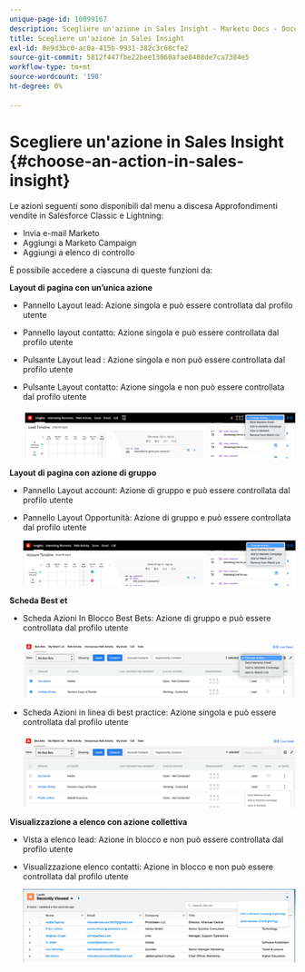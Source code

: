 ```yaml
---
unique-page-id: 10099167
description: Scegliere un'azione in Sales Insight - Marketo Docs - Documentazione del prodotto
title: Scegliere un'azione in Sales Insight
exl-id: 0e9d3bc0-ac0a-415b-9931-382c3c68cfe2
source-git-commit: 5812f447fbe22bee13060afae8408de7ca7384e5
workflow-type: tm+mt
source-wordcount: '198'
ht-degree: 0%

---
```


# Scegliere un&#39;azione in Sales Insight {#choose-an-action-in-sales-insight}

Le azioni seguenti sono disponibili dal menu a discesa Approfondimenti vendite in Salesforce Classic e Lightning:

* Invia e-mail Marketo
* Aggiungi a Marketo Campaign
* Aggiungi a elenco di controllo

È possibile accedere a ciascuna di queste funzioni da:

**Layout di pagina con un’unica azione**

* Pannello Layout lead: Azione singola e può essere controllata dal profilo utente
* Pannello layout contatto: Azione singola e può essere controllata dal profilo utente
* Pulsante Layout lead : Azione singola e non può essere controllata dal profilo utente
* Pulsante Layout contatto: Azione singola e non può essere controllata dal profilo utente

   ![](assets/choose-an-action-in-sales-insight-1.png)

**Layout di pagina con azione di gruppo**

* Pannello Layout account: Azione di gruppo e può essere controllata dal profilo utente
* Pannello Layout Opportunità: Azione di gruppo e può essere controllata dal profilo utente

   ![](assets/choose-an-action-in-sales-insight-2.png)

**Scheda Best et**

* Scheda Azioni In Blocco Best Bets: Azione di gruppo e può essere controllata dal profilo utente

   ![](assets/choose-an-action-in-sales-insight-3.png)

* Scheda Azioni in linea di best practice: Azione singola e può essere controllata dal profilo utente

   ![](assets/choose-an-action-in-sales-insight-4.png)

**Visualizzazione a elenco con azione collettiva**

* Vista a elenco lead: Azione in blocco e non può essere controllata dal profilo utente
* Visualizzazione elenco contatti: Azione in blocco e non può essere controllata dal profilo utente

   ![](assets/choose-an-action-in-sales-insight-5.png)
